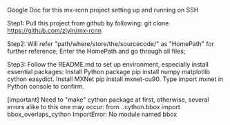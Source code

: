 Google Doc for this mx-rcnn project setting up and running on SSH

Step1:
Pull this project from github by following:
	git clone https://github.com/zlyin/mx-rcnn

Step2:
Will refer "path/where/store/the/sourcecode/" as "HomePath" for further reference;
Enter the HomePath and go through all files;

Step3:
Follow the README.md to set up environment, especially install essential packages:
	Install Python package pip install numpy matplotlib cython easydict.
	Install MXNet pip install mxnet-cu90. Type import mxnet in Python console to confirm.

[important]
Need to "make" cython package at first, otherwise, several errors alike to this one may occur:
	from ..cython.bbox import bbox_overlaps_cython
	ImportError: No module named bbox

